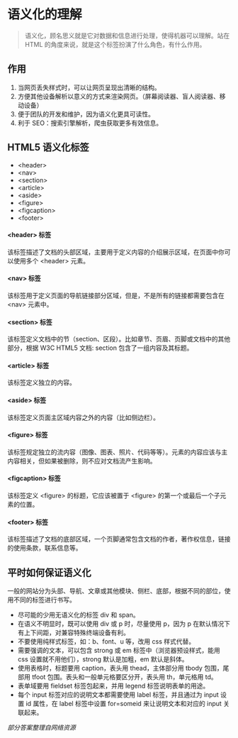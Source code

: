 # 语义化的理解

> 语义化，顾名思义就是它对数据和信息进行处理，使得机器可以理解。站在 HTML 的角度来说，就是这个标签扮演了什么角色，有什么作用。

## 作用

1. 当网页丢失样式时，可以让网页呈现出清晰的结构。
2. 方便其他设备解析以意义的方式来渲染网页。（屏幕阅读器、盲人阅读器、移动设备）
3. 便于团队的开发和维护，因为语义化更具可读性。
4. 利于 SEO：搜索引擎解析，爬虫获取更多有效信息。

## HTML5 语义化标签

- \<header\>
- \<nav\>
- \<section\>
- \<article\>
- \<aside\>
- \<figure\>
- \<figcaption\>
- \<footer\>

#### \<header\> 标签

该标签描述了文档的头部区域，主要用于定义内容的介绍展示区域，在页面中你可以使用多个 \<header\> 元素。

#### \<nav\> 标签

该标签用于定义页面的导航链接部分区域，但是，不是所有的链接都需要包含在 \<nav\> 元素中。

#### \<section\> 标签

该标签定义文档中的节（section、区段）。比如章节、页眉、页脚或文档中的其他部分，根据 W3C HTML5 文档: section 包含了一组内容及其标题。

#### \<article\> 标签

该标签定义独立的内容。

#### \<aside\> 标签

该标签定义页面主区域内容之外的内容（比如侧边栏）。

#### \<figure\> 标签

该标签规定独立的流内容（图像、图表、照片、代码等等）。元素的内容应该与主内容相关，但如果被删除，则不应对文档流产生影响。

#### \<figcaption\> 标签

该标签定义 \<figure\> 的标题，它应该被置于 \<figure\> 的第一个或最后一个子元素的位置。

#### \<footer\> 标签

该标签描述了文档的底部区域，一个页脚通常包含文档的作者，著作权信息，链接的使用条款，联系信息等。

## 平时如何保证语义化

一般的网站分为头部、导航、文章或其他模块、侧栏、底部，根据不同的部位，使用不同的标签进行书写。  

- 尽可能的少用无语义化的标签 div 和 span。
- 在语义不明显时，既可以使用 div 或 p 时，尽量使用 p，因为 p 在默认情况下有上下间距，对兼容特殊终端设备有利。
- 不要使用纯样式标签，如：b、font、u 等，改用 css 样式代替。
- 需要强调的文本，可以包含 strong 或 em 标签中（浏览器预设样式，能用 css 设置就不用他们），strong 默认是加粗，em 默认是斜体。
- 使用表格时，标题要用 caption，表头用 thead，主体部分用 tbody 包围，尾部用 tfoot 包围。表头和一般单元格要区分开，表头用 th，单元格用 td。
- 表单域要用 fieldset 标签包起来，并用 legend 标签说明表单的用途。
- 每个 input 标签对应的说明文本都需要使用 label 标签，并且通过为 input 设置 id 属性，在 label 标签中设置 for=someid 来让说明文本和对应的 input 关联起来。

*部分答案整理自网络资源*


